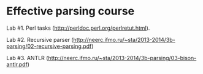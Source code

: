 Effective parsing course
====

Lab #1. Perl tasks (http://perldoc.perl.org/perlretut.html).

Lab #2. Recursive parser (http://neerc.ifmo.ru/~sta/2013-2014/3b-parsing/02-recursive-parsing.pdf)

Lab #3. ANTLR (http://neerc.ifmo.ru/~sta/2013-2014/3b-parsing/03-bison-antlr.pdf)
